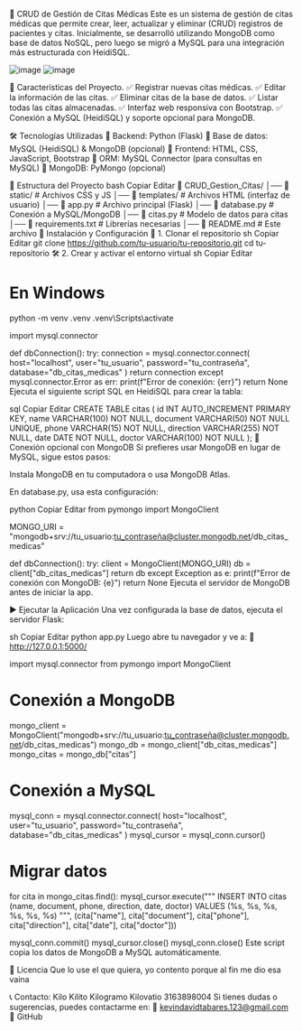 📅 CRUD de Gestión de Citas Médicas
Este es un sistema de gestión de citas médicas que permite crear, leer, actualizar y eliminar (CRUD) registros de pacientes y citas. Inicialmente, se desarrolló utilizando MongoDB como base de datos NoSQL, pero luego se migró a MySQL para una integración más estructurada con HeidiSQL.


![image](https://github.com/user-attachments/assets/b426bdb9-6046-4385-9e89-7302657517cc)
![image](https://github.com/user-attachments/assets/15de9386-d331-4946-88e6-40d057a59273)


🚀 Características del Proyecto.
✅ Registrar nuevas citas médicas.
✅ Editar la información de las citas.
✅ Eliminar citas de la base de datos.
✅ Listar todas las citas almacenadas.
✅ Interfaz web responsiva con Bootstrap.
✅ Conexión a MySQL (HeidiSQL) y soporte opcional para MongoDB.

🛠️ Tecnologías Utilizadas
🔹 Backend: Python (Flask)
🔹 Base de datos: MySQL (HeidiSQL) & MongoDB (opcional)
🔹 Frontend: HTML, CSS, JavaScript, Bootstrap
🔹 ORM: MySQL Connector (para consultas en MySQL)
🔹 MongoDB: PyMongo (opcional)

📁 Estructura del Proyecto
bash
Copiar
Editar
📂 CRUD_Gestion_Citas/
│── 📂 static/                # Archivos CSS y JS
│── 📂 templates/             # Archivos HTML (interfaz de usuario)
│── 📜 app.py                 # Archivo principal (Flask)
│── 📜 database.py            # Conexión a MySQL/MongoDB
│── 📜 citas.py               # Modelo de datos para citas
│── 📜 requirements.txt       # Librerías necesarias
│── 📜 README.md              # Este archivo
🔌 Instalación y Configuración
📝 1. Clonar el repositorio
sh
Copiar
Editar
git clone https://github.com/tu-usuario/tu-repositorio.git
cd tu-repositorio
🛠️ 2. Crear y activar el entorno virtual
sh
Copiar
Editar
# En Windows
python -m venv .venv
.venv\Scripts\activate

import mysql.connector

def dbConnection():
    try:
        connection = mysql.connector.connect(
            host="localhost",
            user="tu_usuario",
            password="tu_contraseña",
            database="db_citas_medicas"
        )
        return connection
    except mysql.connector.Error as err:
        print(f"Error de conexión: {err}")
        return None
Ejecuta el siguiente script SQL en HeidiSQL para crear la tabla:

sql
Copiar
Editar
CREATE TABLE citas (
    id INT AUTO_INCREMENT PRIMARY KEY,
    name VARCHAR(100) NOT NULL,
    document VARCHAR(50) NOT NULL UNIQUE,
    phone VARCHAR(15) NOT NULL,
    direction VARCHAR(255) NOT NULL,
    date DATE NOT NULL,
    doctor VARCHAR(100) NOT NULL
);
🔹 Conexión opcional con MongoDB
Si prefieres usar MongoDB en lugar de MySQL, sigue estos pasos:

Instala MongoDB en tu computadora o usa MongoDB Atlas.

En database.py, usa esta configuración:

python
Copiar
Editar
from pymongo import MongoClient

MONGO_URI = "mongodb+srv://tu_usuario:tu_contraseña@cluster.mongodb.net/db_citas_medicas"

def dbConnection():
    try:
        client = MongoClient(MONGO_URI)
        db = client["db_citas_medicas"]
        return db
    except Exception as e:
        print(f"Error de conexión con MongoDB: {e}")
        return None
Ejecuta el servidor de MongoDB antes de iniciar la app.

▶️ Ejecutar la Aplicación
Una vez configurada la base de datos, ejecuta el servidor Flask:

sh
Copiar
Editar
python app.py
Luego abre tu navegador y ve a:
🔗 http://127.0.0.1:5000/


import mysql.connector
from pymongo import MongoClient

# Conexión a MongoDB
mongo_client = MongoClient("mongodb+srv://tu_usuario:tu_contraseña@cluster.mongodb.net/db_citas_medicas")
mongo_db = mongo_client["db_citas_medicas"]
mongo_citas = mongo_db["citas"]

# Conexión a MySQL
mysql_conn = mysql.connector.connect(
    host="localhost",
    user="tu_usuario",
    password="tu_contraseña",
    database="db_citas_medicas"
)
mysql_cursor = mysql_conn.cursor()

# Migrar datos
for cita in mongo_citas.find():
    mysql_cursor.execute("""
        INSERT INTO citas (name, document, phone, direction, date, doctor)
        VALUES (%s, %s, %s, %s, %s, %s)
    """, (cita["name"], cita["document"], cita["phone"], cita["direction"], cita["date"], cita["doctor"]))

mysql_conn.commit()
mysql_cursor.close()
mysql_conn.close()
Este script copia los datos de MongoDB a MySQL automáticamente.


📄 Licencia
Que lo use el que quiera, yo contento porque al fin me dio esa vaina


📞 Contacto: Kilo Kilito Kilogramo Kilovatio 3163898004
Si tienes dudas o sugerencias, puedes contactarme en:
📧 kevindavidtabares.123@gmail.com
🔗 GitHub

